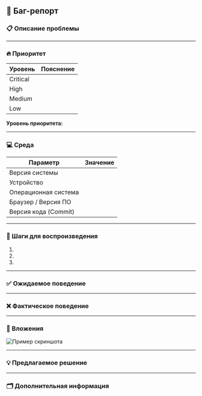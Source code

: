 ## 🐞 Баг-репорт

### 📋 Описание проблемы

<!-- Кратко опишите проблему и её проявление -->

---

### 🔥 Приоритет

| Уровень  | Пояснение                                       |
| -------- |-------------------------------------------------|
| Critical | <!-- Критическая ошибка, блокирует работу -->   |
| High     | <!-- Серьёзная ошибка, мешает использованию --> |
| Medium   | <!-- Ошибка средней важности -->                |
| Low      | <!-- Незначительная ошибка -->                  |

**Уровень приоритета:** <!-- Выберите один: Critical / High / Medium / Low -->

---

### 💻 Среда

| Параметр             | Значение                        |
| -------------------- | ------------------------------- |
| Версия системы       | <!-- Укажите версию -->         |
| Устройство           | <!-- Например: PC, Mobile -->   |
| Операционная система | <!-- Например: Windows 11 -->   |
| Браузер / Версия ПО  | <!-- Например: Chrome 117 -->   |
| Версия кода (Commit) | <!-- SHA последнего коммита --> |

---

### 🧩 Шаги для воспроизведения

1. <!-- Опишите первый шаг -->
2. <!-- Опишите второй шаг -->
3. <!-- Добавьте дополнительные шаги, если нужно -->

---

### ✅ Ожидаемое поведение

<!-- Опишите, что система должна была делать -->

---

### ❌ Фактическое поведение

<!-- Опишите, что происходит вместо ожидаемого -->

---

### 📂 Вложения

![Пример скриншота](https://user-images.githubusercontent.com/пример-скриншота.png)

---

### 💡 Предлагаемое решение

<!-- Опционально: добавьте идею, как исправить проблему -->

---

### 🗂 Дополнительная информация

<!-- Добавьте всё, что может быть полезно: воспроизводимость, связи с другими задачами и т. д. -->
